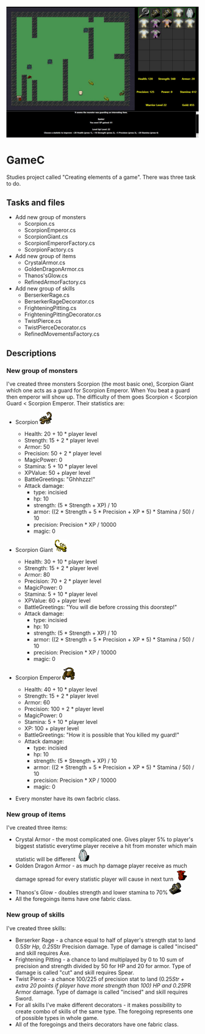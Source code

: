 ![ReadMeFoto](ReadMeFoto.jpg)
# GameC
Studies project called "Creating elements of a game". There was three task to do.

## Tasks and files
* Add new group of monsters
    * Scorpion.cs
    * ScorpionEmperor.cs
    * ScorpionGiant.cs
    * ScorpionEmperorFactory.cs
    * ScorpionFactory.cs
* Add new group of items
    * CrystalArmor.cs
    * GoldenDragonArmor.cs
    * Thanos'sGlow.cs
    * RefinedArmorFactory.cs
* Add new group of skills
    * BerserkerRage.cs
    * BerserkerRageDecorator.cs
    * FrighteningPitting.cs
    * FrighteningPittingDecorator.cs
    * TwistPierce.cs
    * TwistPierceDecorator.cs
    * RefinedMovementsFactory.cs

## Descriptions
### New group of monsters
I've created three monsters Scorpion (the most basic one), Scorpion Giant which one acts as a guard for Scorpion Emperor. When You beat a guard then emperor will show up. The difficulty of them goes Scorpion < Scorpion Guard < Scorpion Emperor. Their statistics are:
* Scorpion
![Scorpion](./Display/Assets/monster0003.png)
    * Health: 20 + 10 * player level
    * Strength: 15 + 2 * player level
    * Armor: 50
    * Precision: 50 + 2 * player level
    * MagicPower: 0
    * Stamina: 5 + 10 * player level
    * XPValue: 50 + player level
    * BattleGreetings: "Ghhhzzz!"
    * Attack damage:
        * type: incisied
        * hp: 10
        * strength: (5 * Strength + XP) / 10
        * armor: ((2 * Strength + 5 * Precision + XP * 5) * Stamina / 50) / 10
		* precision: Precision * XP / 10000 
        * magic: 0

* Scorpion Giant
![ScorpionGiant](./Display/Assets/monster0004.png)
    * Health: 30 + 10 * player level
    * Strength: 15 + 2 * player level
    * Armor: 80
    * Precision: 70 + 2 * player level
    * MagicPower: 0
    * Stamina: 5 + 10 * player level
    * XPValue: 60 + player level
    * BattleGreetings: "You will die before crossing this doorstep!"
    * Attack damage:
        * type: incisied
        * hp: 10
        * strength: (5 * Strength + XP) / 10
        * armor: ((2 * Strength + 5 * Precision + XP * 5) * Stamina / 50) / 10
		* precision: Precision * XP / 10000 
        * magic: 0

* Scorpion Emperor
![ScorpionEmperor](./Display/Assets/monster0005.png)
    * Health: 40 + 10 * player level
	* Strength: 15 + 2 * player level
	* Armor: 60
	* Precision: 100 + 2 * player level
	* MagicPower: 0
	* Stamina: 5 + 10 * player level
	* XP: 100 + player level
	* BattleGreetings: "How it is possible that You killed my guard!"
    * Attack damage:
        * type: incisied
        * hp: 10
        * strength: (5 * Strength + XP) / 10
        * armor: ((2 * Strength + 5 * Precision + XP * 5) * Stamina / 50) / 10
		* precision: Precision * XP / 10000 
        * magic: 0
* Every monster have its own facbric class.

### New group of items
I've created three items: 
* Crystal Armor - the most complicated one. Gives player 5% to player's biggest statistic everytime player receive a hit from monster which main statistic will be different
![CrystalArmor](./Display/Assets/item0010.png)
* Golden Dragon Armor - as much hp damage player receive as much damage spread for every statistic player will cause in next turn
![GoldenDragonArmor](./Display/Assets/item0011.png)
* Thanos's Glow - doubles strength and lower stamina to 70%
![Thanos'sGlow](./Display/Assets/item0009.png)
* All the foregoings items have one fabric class.

### New group of skills
I've created three skills:
* Berserker Rage - a chance equal to half of player's strength stat to land 0.5*Str Hp, 0.25*Str Precision damage. Type of damage is called "incised" and skill requires Axe.
* Frightening Pitting - a chance to land multiplayed by 0 to 10 sum of precision and strength divided by 50 for HP and 20 for armor. Type of damage is called "cut" and skill requires Spear.
* Twist Pierce - a chance 100/225 of precision stat to land (0.25*Str + extra 20 points if player have more strength than 100) HP and 0.25*PR Armor damage. Type of damage is called "incised" and skill requires Sword.
* For all skills I've make different decorators - it makes possibility to create combo of skills of the same type. The foregoing represents one of possible types in whole game. 
* All of the foregoings and theirs decorators have one fabric class.
